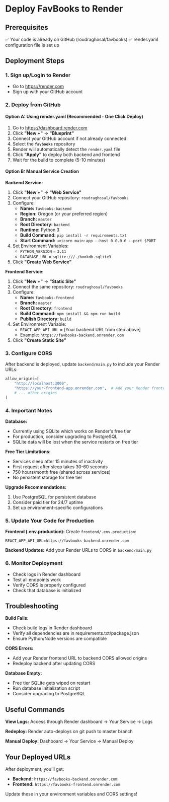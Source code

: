 # Deploy FavBooks to Render

## Prerequisites
✅ Your code is already on GitHub (roudraghosal/favbooks)
✅ render.yaml configuration file is set up

## Deployment Steps

### 1. Sign up/Login to Render
- Go to https://render.com
- Sign up with your GitHub account

### 2. Deploy from GitHub

#### Option A: Using render.yaml (Recommended - One Click Deploy)
1. Go to https://dashboard.render.com
2. Click **"New +"** → **"Blueprint"**
3. Connect your GitHub account if not already connected
4. Select the **`favbooks`** repository
5. Render will automatically detect the `render.yaml` file
6. Click **"Apply"** to deploy both backend and frontend
7. Wait for the build to complete (5-10 minutes)

#### Option B: Manual Service Creation

**Backend Service:**
1. Click **"New +"** → **"Web Service"**
2. Connect your GitHub repository: `roudraghosal/favbooks`
3. Configure:
   - **Name:** `favbooks-backend`
   - **Region:** Oregon (or your preferred region)
   - **Branch:** `master`
   - **Root Directory:** `backend`
   - **Runtime:** Python 3
   - **Build Command:** `pip install -r requirements.txt`
   - **Start Command:** `uvicorn main:app --host 0.0.0.0 --port $PORT`
4. Set Environment Variables:
   - `PYTHON_VERSION` = `3.11`
   - `DATABASE_URL` = `sqlite:///./bookdb.sqlite3`
5. Click **"Create Web Service"**

**Frontend Service:**
1. Click **"New +"** → **"Static Site"**
2. Connect the same repository: `roudraghosal/favbooks`
3. Configure:
   - **Name:** `favbooks-frontend`
   - **Branch:** `master`
   - **Root Directory:** `frontend`
   - **Build Command:** `npm install && npm run build`
   - **Publish Directory:** `build`
4. Set Environment Variable:
   - `REACT_APP_API_URL` = [Your backend URL from step above]
   - Example: `https://favbooks-backend.onrender.com`
5. Click **"Create Static Site"**

### 3. Configure CORS
After backend is deployed, update `backend/main.py` to include your Render URLs:
```python
allow_origins=[
    "http://localhost:3000",
    "https://your-frontend-app.onrender.com",  # Add your Render frontend URL
    # ... other origins
]
```

### 4. Important Notes

**Database:**
- Currently using SQLite which works on Render's free tier
- For production, consider upgrading to PostgreSQL
- SQLite data will be lost when the service restarts on free tier

**Free Tier Limitations:**
- Services sleep after 15 minutes of inactivity
- First request after sleep takes 30-60 seconds
- 750 hours/month free (shared across services)
- No persistent storage for free tier

**Upgrade Recommendations:**
1. Use PostgreSQL for persistent database
2. Consider paid tier for 24/7 uptime
3. Set up environment-specific configurations

### 5. Update Your Code for Production

**Frontend (.env.production):**
Create `frontend/.env.production`:
```
REACT_APP_API_URL=https://favbooks-backend.onrender.com
```

**Backend Updates:**
Add your Render URLs to CORS in `backend/main.py`

### 6. Monitor Deployment
- Check logs in Render dashboard
- Test all endpoints work
- Verify CORS is properly configured
- Check that database is initialized

## Troubleshooting

**Build Fails:**
- Check build logs in Render dashboard
- Verify all dependencies are in requirements.txt/package.json
- Ensure Python/Node versions are compatible

**CORS Errors:**
- Add your Render frontend URL to backend CORS allowed origins
- Redeploy backend after updating CORS

**Database Empty:**
- Free tier SQLite gets wiped on restart
- Run database initialization script
- Consider upgrading to PostgreSQL

## Useful Commands

**View Logs:**
Access through Render dashboard → Your Service → Logs

**Redeploy:**
Render auto-deploys on git push to master branch

**Manual Deploy:**
Dashboard → Your Service → Manual Deploy

## Your Deployed URLs
After deployment, you'll get:
- **Backend:** `https://favbooks-backend.onrender.com`
- **Frontend:** `https://favbooks-frontend.onrender.com`

Update these in your environment variables and CORS settings!
